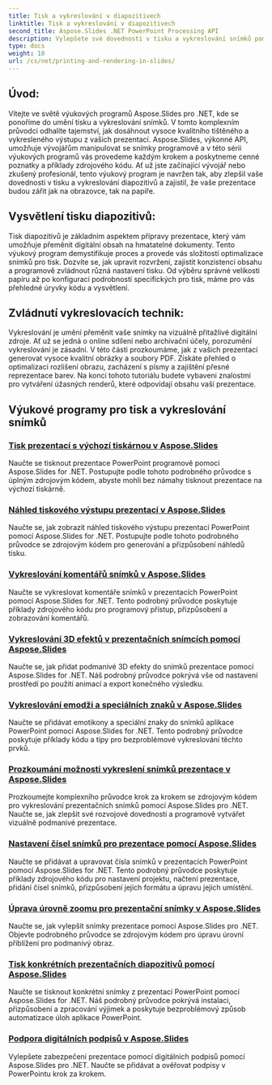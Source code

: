 ```yaml
---
title: Tisk a vykreslování v diapozitivech
linktitle: Tisk a vykreslování v diapozitivech
second_title: Aspose.Slides .NET PowerPoint Processing API
description: Vylepšete své dovednosti v tisku a vykreslování snímků pomocí výukových programů Aspose.Slides pro .NET. Naučte se krok za krokem techniky pro vysoce kvalitní výstup. Ponořte se do manipulace se snímky hned!
type: docs
weight: 10
url: /cs/net/printing-and-rendering-in-slides/
---
```


## Úvod:

Vítejte ve světě výukových programů Aspose.Slides pro .NET, kde se ponoříme do umění tisku a vykreslování snímků. V tomto komplexním průvodci odhalíte tajemství, jak dosáhnout vysoce kvalitního tištěného a vykresleného výstupu z vašich prezentací. Aspose.Slides, výkonné API, umožňuje vývojářům manipulovat se snímky programově a v této sérii výukových programů vás provedeme každým krokem a poskytneme cenné poznatky a příklady zdrojového kódu. Ať už jste začínající vývojář nebo zkušený profesionál, tento výukový program je navržen tak, aby zlepšil vaše dovednosti v tisku a vykreslování diapozitivů a zajistil, že vaše prezentace budou zářit jak na obrazovce, tak na papíře.

## Vysvětlení tisku diapozitivů:

Tisk diapozitivů je základním aspektem přípravy prezentace, který vám umožňuje přeměnit digitální obsah na hmatatelné dokumenty. Tento výukový program demystifikuje proces a provede vás složitostí optimalizace snímků pro tisk. Dozvíte se, jak upravit rozvržení, zajistit konzistenci obsahu a programově zvládnout různá nastavení tisku. Od výběru správné velikosti papíru až po konfiguraci podrobností specifických pro tisk, máme pro vás přehledné úryvky kódu a vysvětlení.

## Zvládnutí vykreslovacích technik:

Vykreslování je umění přeměnit vaše snímky na vizuálně přitažlivé digitální zdroje. Ať už se jedná o online sdílení nebo archivační účely, porozumění vykreslování je zásadní. V této části prozkoumáme, jak z vašich prezentací generovat vysoce kvalitní obrázky a soubory PDF. Získáte přehled o optimalizaci rozlišení obrazu, zacházení s písmy a zajištění přesné reprezentace barev. Na konci tohoto tutoriálu budete vybaveni znalostmi pro vytváření úžasných renderů, které odpovídají obsahu vaší prezentace.

## Výukové programy pro tisk a vykreslování snímků
### [Tisk prezentací s výchozí tiskárnou v Aspose.Slides](./printing-with-default-printer/)
Naučte se tisknout prezentace PowerPoint programově pomocí Aspose.Slides for .NET. Postupujte podle tohoto podrobného průvodce s úplným zdrojovým kódem, abyste mohli bez námahy tisknout prezentace na výchozí tiskárně.
### [Náhled tiskového výstupu prezentací v Aspose.Slides](./presentation-print-preview/)
Naučte se, jak zobrazit náhled tiskového výstupu prezentací PowerPoint pomocí Aspose.Slides for .NET. Postupujte podle tohoto podrobného průvodce se zdrojovým kódem pro generování a přizpůsobení náhledů tisku.
### [Vykreslování komentářů snímků v Aspose.Slides](./rendering-slide-comments/)
Naučte se vykreslovat komentáře snímků v prezentacích PowerPoint pomocí Aspose.Slides for .NET. Tento podrobný průvodce poskytuje příklady zdrojového kódu pro programový přístup, přizpůsobení a zobrazování komentářů.
### [Vykreslování 3D efektů v prezentačních snímcích pomocí Aspose.Slides](./rendering-3d-effects/)
Naučte se, jak přidat podmanivé 3D efekty do snímků prezentace pomocí Aspose.Slides for .NET. Náš podrobný průvodce pokrývá vše od nastavení prostředí po použití animací a export konečného výsledku.
### [Vykreslování emodži a speciálních znaků v Aspose.Slides](./rendering-emoji-special-characters/)
Naučte se přidávat emotikony a speciální znaky do snímků aplikace PowerPoint pomocí Aspose.Slides for .NET. Tento podrobný průvodce poskytuje příklady kódu a tipy pro bezproblémové vykreslování těchto prvků.
### [Prozkoumání možností vykreslení snímků prezentace v Aspose.Slides](./presentation-render-options/)
Prozkoumejte komplexního průvodce krok za krokem se zdrojovým kódem pro vykreslování prezentačních snímků pomocí Aspose.Slides pro .NET. Naučte se, jak zlepšit své rozvojové dovednosti a programově vytvářet vizuálně podmanivé prezentace.
### [Nastavení čísel snímků pro prezentace pomocí Aspose.Slides](./setting-slide-numbers/)
Naučte se přidávat a upravovat čísla snímků v prezentacích PowerPoint pomocí Aspose.Slides for .NET. Tento podrobný průvodce poskytuje příklady zdrojového kódu pro nastavení projektu, načtení prezentace, přidání čísel snímků, přizpůsobení jejich formátu a úpravu jejich umístění.
### [Úprava úrovně zoomu pro prezentační snímky v Aspose.Slides](./adjusting-zoom-level/)
Naučte se, jak vylepšit snímky prezentace pomocí Aspose.Slides pro .NET. Objevte podrobného průvodce se zdrojovým kódem pro úpravu úrovní přiblížení pro podmanivý obraz.
### [Tisk konkrétních prezentačních diapozitivů pomocí Aspose.Slides](./printing-specific-slides/)
Naučte se tisknout konkrétní snímky z prezentací PowerPoint pomocí Aspose.Slides for .NET. Náš podrobný průvodce pokrývá instalaci, přizpůsobení a zpracování výjimek a poskytuje bezproblémový způsob automatizace úloh aplikace PowerPoint.
### [Podpora digitálních podpisů v Aspose.Slides](./digital-signature-support/)
Vylepšete zabezpečení prezentace pomocí digitálních podpisů pomocí Aspose.Slides pro .NET. Naučte se přidávat a ověřovat podpisy v PowerPointu krok za krokem.